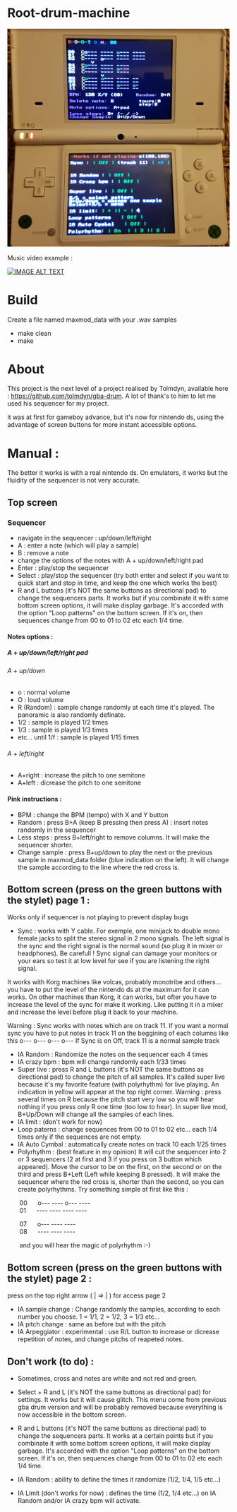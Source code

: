 # Root-drum-machine

![Alt text](root-drum-machine.jpg?raw=true "Root Drum Machine")

Music video example :   

[![IMAGE ALT TEXT](http://img.youtube.com/vi/fZjF7MMySLA/0.jpg)](https://youtu.be/fZjF7MMySLA "Root Drum Machine")

# Build

Create a file named maxmod_data with your .wav samples

- make clean
- make

# About

This project is the next level of a project realised by Tolmdyn, available here : https://github.com/tolmdyn/gba-drum. A lot of thank's to him to let me used his sequencer for my project.

it was at first for gameboy advance, but it's now for nintendo ds, using the advantage of screen buttons for more instant accessible options. 

# Manual :

The better it works is with a real nintendo ds. On emulators, it works but the fluidity of the sequencer is not very accurate.

## Top screen

### Sequencer

- navigate in the sequencer : up/down/left/right
- A : enter a note (which will play a sample) 
- B : remove a note
- change the options of the notes with A + up/down/left/right pad
- Enter : play/stop the sequencer
- Select : play/stop the sequencer
(try both enter and select if you want to quick start and stop in time, and keep the one which works the best)
- R and L buttons (it's NOT the same buttons as directional pad) to change the sequencers parts. It works but if you combinate it with some bottom screen options, it will make display garbage.
It's accorded with the option "Loop patterns" on the bottom screen. If it's on, then sequences change from 00 to 01 to 02 etc each 1/4 time.

#### Notes options :
##### A + up/down/left/right pad
###### A + up/down

- o : normal volume
- O : loud volume
- R (Random) : sample change randomly at each time it's played. The panoramic is also randomly definate.
- 1/2 : sample is played 1/2 times
- 1/3 : sample is played 1/3 times
- etc... until 1/f : sample is played 1/15 times

###### A + left/right

- A+right : increase the pitch to one semitone
- A+left : dicrease the pitch to one semitone 

#### Pink instructions :

- BPM : change the BPM (tempo) with X and Y button
- Random : press B+A (keep B pressing then press A) : insert notes randomly in the sequencer
- Less steps : press B+left/right to remove columns. It will make the sequencer shorter.
- Change sample : press B+up/down to play the next or the previous sample in maxmod_data folder (blue indication on the left). It will change the sample according to the line where the red cross is.

## Bottom screen (press on the green buttons with the stylet) page 1 :

Works only if sequencer is not playing to prevent display bugs

- Sync : works with Y cable. For exemple, one minijack to double mono female jacks to split the stereo signal in 2 mono signals. The left signal is the sync and the right signal is the normal sound (so plug it in mixer or headphones). Be carefull ! Sync signal can damage your monitors or your ears so test it at low level for see if you are listening the right signal. 

It works with Korg machines like volcas, probably monotribe and others... you have to put the level of the nintendo ds at the maximum for it can works. On other machines than Korg, it can works, but ofter you have to increase the level of the sync for make it working. Like putting it in a mixer and increase the level before plug it back to your machine.

Warning : Sync works with notes which are on track 11. If you want a normal sync you have to put notes in track 11 on the beggining of each columns like this o--- o--- o--- o---
If Sync is on Off, track 11 is a normal sample track

- IA Random : Randomize the notes on the sequencer each 4 times
- IA crazy bpm : bpm will change randomly each 1/33 times
- Super live : press R and L buttons (it's NOT the same buttons as directional pad) to change the pitch of all samples. It's called super live because it's my favorite feature (with polyrhythm) for live playing.
An indication in yellow will appear at the top right corner.
Warning : press several times on R because the pitch start very low so you will hear nothing if you press only R one time (too low to hear).
In super live mod, B+Up/Down will change all the samples of each lines.
- IA limit : (don't work for now)
- Loop paterns : change sequences from 00 to 01 to 02 etc... each 1/4 times only if the sequences are not empty.
- IA Auto Cymbal : automatically create notes on track 10 each 1/25 times
- Polyrhythm : (best feature in my opinion)
It will cut the sequencer into 2 or 3 sequencers (2 at first and 3 if you press on 3 button which appeared). Move the cursor to be on the first, on the second or on the third and press B+Left (Left while keeping B pressed). It will make the sequencer where the red cross is, shorter than the second, so you can create polyrhythms. Try something simple at first like this :

&nbsp;&nbsp;&nbsp;&nbsp;&nbsp;&nbsp;&nbsp;00&nbsp;&nbsp;&nbsp;&nbsp;&nbsp;  o--- ---- o--- ----  
&nbsp;&nbsp;&nbsp;&nbsp;&nbsp;&nbsp;&nbsp;01&nbsp;&nbsp;&nbsp;&nbsp;&nbsp;  ---- ---- ---- ----

&nbsp;&nbsp;&nbsp;&nbsp;&nbsp;&nbsp;&nbsp;07&nbsp;&nbsp;&nbsp;&nbsp;&nbsp;  o--- ---- ----  
&nbsp;&nbsp;&nbsp;&nbsp;&nbsp;&nbsp;&nbsp;08&nbsp;&nbsp;&nbsp;&nbsp;&nbsp;  ---- ---- ----

&nbsp;&nbsp;&nbsp;&nbsp;&nbsp;&nbsp;&nbsp;and you will hear the magic of polyrhythm :-)

## Bottom screen (press on the green buttons with the stylet) page 2 :

press on the top right arrow ( | => | ) for access page 2

- IA sample change : Change randomly the samples, according to each number you choose. 1 = 1/1, 2 = 1/2, 3 = 1/3 etc...
- IA pitch change : same as before but with the pitch
- IA Arpeggiator : experimental : use R/L button to increase or dicrease repetition of notes, and change pitchs of reapeted notes.


## Don't work (to do) :

- Sometimes, cross and notes are white and not red and green.

- Select + R and L (it's NOT the same buttons as directional pad) for settings. It works but it will cause glitch. This menu come from previous gba drum version and will be probably removed because everything is now accessible in the bottom screen. 

- R and L buttons (it's NOT the same buttons as directional pad) to change the sequencers parts. It works at a certain points but if you combinate it with some bottom screen options, it will make display garbage.
It's accorded with the option "Loop patterns" on the bottom screen. If it's on, then sequences change from 00 to 01 to 02 etc each 1/4 time.

- IA Random : ability to define the times it randomize (1/2, 1/4, 1/5 etc...)

- IA Limit (don't works for now) : defines the time (1/2, 1/4 etc...) on IA Random and/or IA crazy bpm will activate.